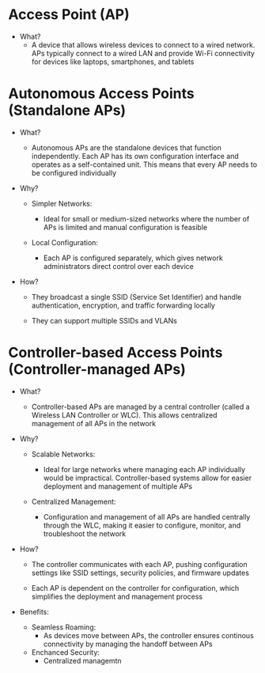 # Access Point (AP)
- What?
	- A device that allows wireless devices to connect to a wired network. APs typically connect to a wired LAN and provide Wi-Fi connectivity for devices like laptops, smartphones, and tablets

# Autonomous Access Points (Standalone APs)
- What?
	- Autonomous APs are the standalone devices that function independently. Each AP has its own configuration interface and operates as a self-contained unit. This means that every AP needs to be configured individually
	
- Why?
	- Simpler Networks:
		- Ideal for small or medium-sized networks where the number of APs is limited and manual configuration is feasible
		
	- Local Configuration:
		- Each AP is configured separately, which gives network administrators direct control over each device
		
- How?
	- They broadcast a single SSID (Service Set Identifier) and handle authentication, encryption, and traffic forwarding locally
	
	- They can support multiple SSIDs and VLANs

# Controller-based Access Points (Controller-managed APs)
- What?
	- Controller-based APs are managed by a central controller (called a Wireless LAN Controller or WLC). This allows centralized management of all APs in the network
- Why?
	- Scalable Networks:
		- Ideal for large networks where managing each AP individually would be impractical. Controller-based systems allow for easier deployment and management of multiple APs
		
	- Centralized Management:
		- Configuration and management of all APs are handled centrally through the WLC, making it easier to configure, monitor, and troubleshoot the network
		
- How?
	- The controller communicates with each AP, pushing configuration settings like SSID settings, security policies, and firmware updates
	
	- Each AP is dependent on the controller for configuration, which simplifies the deployment and management process
	
- Benefits:
	- Seamless Roaming:
		- As devices move between APs, the controller ensures continous connectivity by managing the handoff between APs
	- Enchanced Security:
		- Centralized managemtn